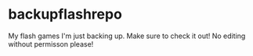 # backupflashrepo
My flash games I'm just backing up. Make sure to check it out!
No editing without permisson please!
